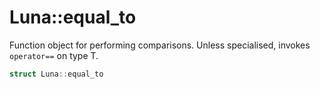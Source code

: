 # Luna::equal_to
Function object for performing comparisons. Unless specialised, invokes `operator==` on type T. 

```c++
struct Luna::equal_to
```

